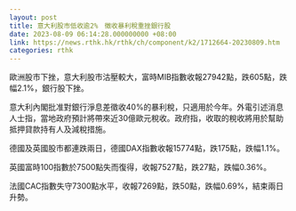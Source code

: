 ```yaml
---
layout: post
title: 意大利股市低收逾2%　徵收暴利稅重挫銀行股
date: 2023-08-09 06:14:28.000000000 +08:00
link: https://news.rthk.hk/rthk/ch/component/k2/1712664-20230809.htm
categories: rthk
---
```


歐洲股市下挫，意大利股市沽壓較大，富時MIB指數收報27942點，跌605點，跌幅2.1%，銀行股下挫。

意大利內閣批准對銀行淨息差徵收40%的暴利稅，只適用於今年。外電引述消息人士指，當地政府預計將帶來近30億歐元稅收。政府指，收取的稅收將用於幫助抵押貸款持有人及減稅措施。

德國及英國股市都連跌兩日，德國DAX指數收報15774點，跌175點，跌幅1.1%。

英國富時100指數於7500點失而復得，收報7527點，跌27點，跌幅0.36%。

法國CAC指數失守7300點水平，收報7269點，跌50點，跌幅0.69%，結束兩日升勢。
